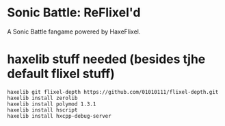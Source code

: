 # Sonic Battle: ReFlixel'd

A Sonic Battle fangame powered by HaxeFlixel.


# haxelib stuff needed (besides tjhe default flixel stuff)
```
haxelib git flixel-depth https://github.com/01010111/flixel-depth.git
haxelib install zerolib
haxelib install polymod 1.3.1
haxelib install hscript
haxelib install hxcpp-debug-server
```